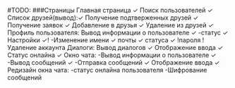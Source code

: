 #TODO:
###Страницы
    Главная страница ✓
    Поиск пользователей ✓
    Список друзей(вывод):✓
            Получение подтверженных друзей ✓
            Получение заявок ✓
            Добавление в друзья ✓
            Удаление из друзей ✓    
    Профиль пользователя:
        Вывод информации о пользователе ✓
            -статус ✓
        Настройки ✓!
            -Изменение 
                имени ✓
                почты ✓
                статуса ✓
                !пароля
            !Удаление аккаунта
    Диалоги:
        Вывод диалогов ✓
        Отображение ввода ✓
        Статус онлайна ✓
    Окно чата: 
        -Вывод информации о пользователе ✓
        -Вывод сообщений ✓
        -Отправка сообщений ✓
        Отображение ввода ✓
        Редизайн окна чата:
            -статус онлайна пользователя
        -Шифрование сообщений
    

    
        